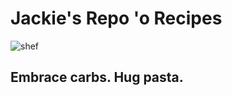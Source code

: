 # Jackie's Repo 'o Recipes

![shef](https://i.imgflip.com/3oelwi.png)

## Embrace carbs. Hug pasta.
